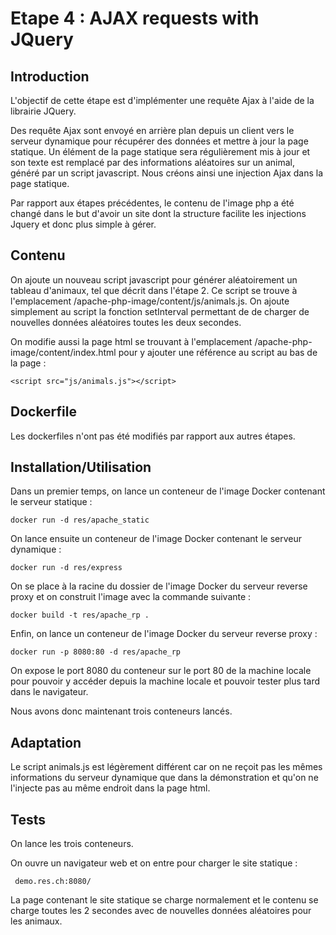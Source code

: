 # Etape 4 : AJAX requests with JQuery

## Introduction

L'objectif de cette étape est d'implémenter une requête Ajax à l'aide de la librairie JQuery. 

Des requête Ajax sont envoyé en arrière plan depuis un client vers le serveur dynamique pour récupérer des données et mettre à jour la page statique. Un élément de la page statique sera régulièrement mis à jour et son texte est remplacé par des informations aléatoires sur un animal, généré par un script javascript. Nous créons ainsi une injection Ajax dans la page statique. 

Par rapport aux étapes précédentes, le contenu de l'image php a été changé dans le but d'avoir un site dont la structure facilite les injections Jquery et donc plus simple à gérer.

## Contenu

On ajoute un nouveau script javascript pour générer aléatoirement un tableau d'animaux, tel que décrit dans l'étape 2. Ce script se trouve à l'emplacement /apache-php-image/content/js/animals.js. On ajoute simplement au script la fonction setInterval permettant de de charger de nouvelles données aléatoires toutes les deux secondes.

On modifie aussi la page html se trouvant à l'emplacement /apache-php-image/content/index.html pour y ajouter une référence au script au bas de la page :

```
<script src="js/animals.js"></script>
```

 ## Dockerfile

 Les dockerfiles n'ont pas été modifiés par rapport aux autres étapes. 

 ## Installation/Utilisation

 Dans un premier temps, on lance un conteneur de l'image Docker contenant le serveur statique :

 ```docker run -d res/apache_static```

On lance ensuite un conteneur de l'image Docker contenant le serveur dynamique :

```docker run -d res/express```

On se place à la racine du dossier de l'image Docker du serveur reverse proxy et on construit l'image avec la commande suivante :

`docker build -t res/apache_rp .` 

Enfin, on lance un conteneur de l'image Docker du serveur reverse proxy :

```docker run -p 8080:80 -d res/apache_rp```

On expose le port 8080 du conteneur sur le port 80 de la machine locale pour pouvoir y accéder depuis la machine locale et pouvoir tester plus tard dans le navigateur.

Nous avons donc maintenant trois conteneurs lancés. 

 ## Adaptation

Le script animals.js est légèrement différent car on ne reçoit pas les mêmes informations du serveur dynamique que dans la démonstration et qu'on ne l'injecte pas au même endroit dans la page html.

 ## Tests

On lance les trois conteneurs.

On ouvre un navigateur web et on entre pour charger le site statique :

``` demo.res.ch:8080/```

La page contenant le site statique se charge normalement et le contenu se charge toutes les 2 secondes avec de nouvelles données aléatoires pour les animaux. 
